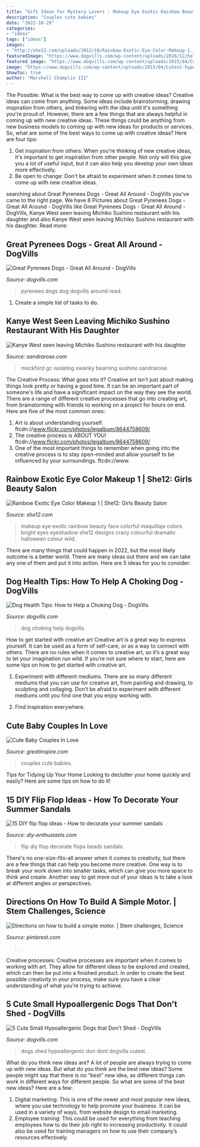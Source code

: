 ```yaml
---
title: "Gift Ideas For Mystery Lovers : Makeup Eye Exotic Rainbow Beauty Face Colorful Maquillaje Colors Bright Eyes Eyeshadow She12 Designs Crazy Colourful Dramatic Halloween Colour Wild"
description: "Couples cute babies"
date: "2022-10-29"
categories:
- "ideas"
tags: ["ideas"]
images:
- "http://she12.com/uploads/2012/10/Rainbow-Exotic-Eye-Color-Makeup-1.jpg"
featuredImage: "https://www.dogvills.com/wp-content/uploads/2016/12/help-a-choking-dog.jpg"
featured_image: "https://www.dogvills.com/wp-content/uploads/2015/04/Cutest-hypoallergenic-dogs-dont-shed-683x1024.jpg"
image: "https://www.dogvills.com/wp-content/uploads/2015/04/Cutest-hypoallergenic-dogs-dont-shed-683x1024.jpg"
ShowToc: true
author: "Marshall Champlin III"
---
```



The Possible: What is the best way to come up with creative ideas?
Creative ideas can come from anything. Some ideas include brainstorming, drawing inspiration from others, and tinkering with the idea until it's something you're proud of. However, there are a few things that are always helpful in coming up with new creative ideas. These things could be anything from new business models to coming up with new ideas for products or services. So, what are some of the best ways to come up with creative ideas? Here are four tips: 
1) Get inspiration from others: When you're thinking of new creative ideas, it's important to get inspiration from other people. Not only will this give you a lot of useful input, but it can also help you develop your own ideas more effectively. 
2) Be open to change: Don't be afraid to experiment when it comes time to come up with new creative ideas.

	

		
searching about Great Pyrenees Dogs - Great All Around - DogVills you've came to the right page. We have 8 Pictures about Great Pyrenees Dogs - Great All Around - DogVills like Great Pyrenees Dogs - Great All Around - DogVills, Kanye West seen leaving Michiko Sushino restaurant with his daughter and also Kanye West seen leaving Michiko Sushino restaurant with his daughter. Read more:
		
    
## Great Pyrenees Dogs - Great All Around - DogVills

<img loading=lazy src="https://www.dogvills.com/wp-content/uploads/2016/01/Great-Pyrenees-695x1024.jpg" onerror="this.onerror=null;this.src='https://tse4.mm.bing.net/th?id=OIP.KabUU-KqjlUOsNEXp0zhZwHaK6&amp;pid=15.1';" alt="Great Pyrenees Dogs - Great All Around - DogVills">

_Source: dogvills.com_

>pyrenees dogs dog dogvills around read. 

	

1. Create a simple list of tasks to do.

    
## Kanye West Seen Leaving Michiko Sushino Restaurant With His Daughter

<img loading=lazy src="http://sandrarose.com/wp-content/uploads/2020/10/Kanye-West-North-West-GettyImages-1279495693-768x1152.jpg" onerror="this.onerror=null;this.src='https://tse3.mm.bing.net/th?id=OIP._2khRHdSrN7KP9pxNkoQlwHaLH&amp;pid=15.1';" alt="Kanye West seen leaving Michiko Sushino restaurant with his daughter">

_Source: sandrarose.com_

>mockford gc isolating swanky beaming sushino sandrarose. 

	

The Creative Process: What goes into it?
Creative art isn't just about making things look pretty or having a good time. It can be an important part of someone's life and have a significant impact on the way they see the world. There are a range of different creative processes that go into creating art, from brainstorming with friends to working on a project for hours on end. Here are five of the most common ones: 
1) Art is about understanding yourself. ftcdn://www.flickr.com/photos/legalbum/8644758609/
2) The creative process is ABOUT YOU! ftcdn://www.flickr.com/photos/legalbum/8644758609/
3) One of the most important things to remember when going into the creative process is to stay open-minded and allow yourself to be influenced by your surroundings. ftcdn://www.

    
## Rainbow Exotic Eye Color Makeup 1 | She12: Girls Beauty Salon

<img loading=lazy src="http://she12.com/uploads/2012/10/Rainbow-Exotic-Eye-Color-Makeup-1.jpg" onerror="this.onerror=null;this.src='https://tse3.mm.bing.net/th?id=OIP.i1H6dTurtyeskNuJz_m84gHaLI&amp;pid=15.1';" alt="Rainbow Exotic Eye Color Makeup 1 | She12: Girls Beauty Salon">

_Source: she12.com_

>makeup eye exotic rainbow beauty face colorful maquillaje colors bright eyes eyeshadow she12 designs crazy colourful dramatic halloween colour wild. 

	

There are many things that could happen in 2022, but the most likely outcome is a better world. There are many ideas out there and we can take any one of them and put it into action. Here are 5 ideas for you to consider: 

    
## Dog Health Tips: How To Help A Choking Dog - DogVills

<img loading=lazy src="https://www.dogvills.com/wp-content/uploads/2016/12/help-a-choking-dog.jpg" onerror="this.onerror=null;this.src='https://tse4.mm.bing.net/th?id=OIP.xHnQRdMCENr65in24FXElQHaMa&amp;pid=15.1';" alt="Dog Health Tips: How to Help a Choking Dog - DogVills">

_Source: dogvills.com_

>dog choking help dogvills. 

	

How to get started with creative art
Creative art is a great way to express yourself. It can be used as a form of self-care, or as a way to connect with others. There are no rules when it comes to creative art, so it’s a great way to let your imagination run wild. If you’re not sure where to start, here are some tips on how to get started with creative art.
1. Experiment with different mediums. There are so many different mediums that you can use for creative art, from painting and drawing, to sculpting and collaging. Don’t be afraid to experiment with different mediums until you find one that you enjoy working with.

2. Find inspiration everywhere.

    
## Cute Baby Couples In Love

<img loading=lazy src="https://greatinspire.com/wp-content/uploads/2016/05/Cute-Baby-Couples-In-Love-4.jpg" onerror="this.onerror=null;this.src='https://tse1.mm.bing.net/th?id=OIP.jxpq2tdfwmyZBum5Tih9hgHaFT&amp;pid=15.1';" alt="Cute Baby Couples In Love">

_Source: greatinspire.com_

>couples cute babies. 

	

Tips for Tidying Up Your Home
Looking to declutter your home quickly and easily? Here are some tips on how to do it!

    
## 15 DIY Flip Flop Ideas - How To Decorate Your Summer Sandals

<img loading=lazy src="http://www.diy-enthusiasts.com/wp-content/uploads/2014/05/diy-flip-flops-ideas-decorate-with-beads-chains.jpg" onerror="this.onerror=null;this.src='https://tse3.mm.bing.net/th?id=OIP.nVHjH0G2FT-6RSg099qfiwHaLH&amp;pid=15.1';" alt="15 DIY flip flop ideas - How to decorate your summer sandals">

_Source: diy-enthusiasts.com_

>flip diy flop decorate flops beads sandals. 

	

There's no one-size-fits-all answer when it comes to creativity, but there are a few things that can help you become more creative. One way is to break your work down into smaller tasks, which can give you more space to think and create. Another way to get more out of your ideas is to take a look at different angles or perspectives.

    
## Directions On How To Build A Simple Motor. | Stem Challenges, Science

<img loading=lazy src="https://i.pinimg.com/736x/c2/fa/9f/c2fa9f4f979d4e5a276222e65c418861.jpg" onerror="this.onerror=null;this.src='https://tse1.mm.bing.net/th?id=OIP.4sfgnZN5U2qgTgtCQcU7TgHaLH&amp;pid=15.1';" alt="Directions on how to build a simple motor. | Stem challenges, Science">

_Source: pinterest.com_

>. 

	

Creative processes:
Creative processes are important when it comes to working with art. They allow for different ideas to be explored and created, which can then be put into a finished product. In order to create the best possible creativity in your process, make sure you have a clear understanding of what you’re trying to achieve.

    
## 5 Cute Small Hypoallergenic Dogs That Don&#039;t Shed - DogVills

<img loading=lazy src="https://www.dogvills.com/wp-content/uploads/2015/04/Cutest-hypoallergenic-dogs-dont-shed-683x1024.jpg" onerror="this.onerror=null;this.src='https://tse2.mm.bing.net/th?id=OIP.RR0kV22RpDOXa1GlZGTGMAHaLG&amp;pid=15.1';" alt="5 Cute Small Hypoallergenic Dogs that Don&#039;t Shed - DogVills">

_Source: dogvills.com_

>dogs shed hypoallergenic don dont dogvills cutest. 

	

What do you think new ideas are?
A lot of people are always trying to come up with new ideas. But what do you think are the best new ideas? Some people might say that there is no “best” new idea, as different things can work in different ways for different people. So what are some of the best new ideas? Here are a few: 
1) Digital marketing: This is one of the newer and most popular new ideas, where you use technology to help promote your business. It can be used in a variety of ways, from website design to email marketing. 
2) Employee training: This could be used for everything from teaching employees how to do their job right to increasing productivity. It could also be used for training managers on how to use their company’s resources effectively.


